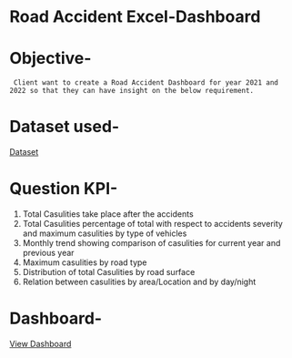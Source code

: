 # Road Accident Excel-Dashboard

# Objective-

     Client want to create a Road Accident Dashboard for year 2021 and 2022 so that they can have insight on the below requirement.

# Dataset used-
 <a href="https://docs.google.com/spreadsheets/d/1R_uaoZL18nRbqC_MULVne90h3SdRbAyn/edit?gid=1319047066#gid=1319047066">Dataset<a>
# Question KPI-

   1) Total Casulities take place after the accidents
   2) Total Casulities percentage of total with respect to accidents severity and maximum casulities by type of vehicles
   3) Monthly trend showing comparison of casulities for current year and previous year
   4) Maximum casulities by road type
   5) Distribution of total Casulities by road surface
   6) Relation between casulities by area/Location and by day/night
 # Dashboard-
   <a href="">View Dashboard<a>
